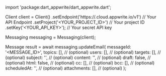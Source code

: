 import 'package:dart_appwrite/dart_appwrite.dart';

Client client = Client()
    .setEndpoint('https://<REGION>.cloud.appwrite.io/v1') // Your API Endpoint
    .setProject('<YOUR_PROJECT_ID>') // Your project ID
    .setKey('<YOUR_API_KEY>'); // Your secret API key

Messaging messaging = Messaging(client);

Message result = await messaging.updateEmail(
    messageId: '<MESSAGE_ID>',
    topics: [], // (optional)
    users: [], // (optional)
    targets: [], // (optional)
    subject: '<SUBJECT>', // (optional)
    content: '<CONTENT>', // (optional)
    draft: false, // (optional)
    html: false, // (optional)
    cc: [], // (optional)
    bcc: [], // (optional)
    scheduledAt: '', // (optional)
    attachments: [], // (optional)
);
